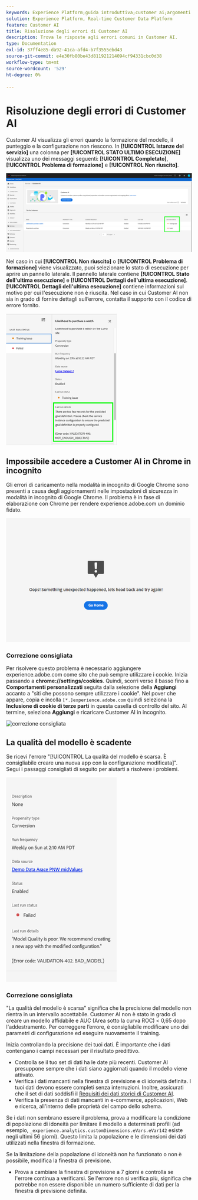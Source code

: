 ```yaml
---
keywords: Experience Platform;guida introduttiva;customer ai;argomenti comuni;input ai clienti;output ai clienti;risoluzione dei problemi ai clienti;errori ai clienti
solution: Experience Platform, Real-time Customer Data Platform
feature: Customer AI
title: Risoluzione degli errori di Customer AI
description: Trova le risposte agli errori comuni in Customer AI.
type: Documentation
exl-id: 37ff4e85-da92-41ca-afd4-b7f3555ebd43
source-git-commit: e4e30fb80be43d811921214094cf94331cbc0d38
workflow-type: tm+mt
source-wordcount: '529'
ht-degree: 0%

---
```


# Risoluzione degli errori di Customer AI

Customer AI visualizza gli errori quando la formazione del modello, il punteggio e la configurazione non riescono. In **[!UICONTROL Istanze del servizio]** una colonna per **[!UICONTROL STATO ULTIMO ESECUZIONE]** visualizza uno dei messaggi seguenti: **[!UICONTROL Completato]**, **[!UICONTROL Problema di formazione]** e **[!UICONTROL Non riuscito]**.

![stato dell&#39;ultima esecuzione](./images/errors/last-run-status.png)

Nel caso in cui **[!UICONTROL Non riuscito]** o **[!UICONTROL Problema di formazione]** viene visualizzato, puoi selezionare lo stato di esecuzione per aprire un pannello laterale. Il pannello laterale contiene **[!UICONTROL Stato dell&#39;ultima esecuzione]** e **[!UICONTROL Dettagli dell&#39;ultima esecuzione]**. **[!UICONTROL Dettagli dell&#39;ultima esecuzione]** contiene informazioni sul motivo per cui l&#39;esecuzione non è riuscita. Nel caso in cui Customer AI non sia in grado di fornire dettagli sull’errore, contatta il supporto con il codice di errore fornito.

<img src="./images/errors/last-run-details.png" width="300" /><br />

## Impossibile accedere a Customer AI in Chrome in incognito

Gli errori di caricamento nella modalità in incognito di Google Chrome sono presenti a causa degli aggiornamenti nelle impostazioni di sicurezza in modalità in incognito di Google Chrome. Il problema è in fase di elaborazione con Chrome per rendere experience.adobe.com un dominio fidato.

<img src="./images/errors/error.PNG" width="500" /><br />

### Correzione consigliata

Per risolvere questo problema è necessario aggiungere experience.adobe.com come sito che può sempre utilizzare i cookie. Inizia passando a **chrome://settings/cookies**. Quindi, scorri verso il basso fino a **Comportamenti personalizzati** seguita dalla selezione della **Aggiungi** accanto a &quot;siti che possono sempre utilizzare i cookie&quot;. Nel pover che appare, copia e incolla `[*.]experience.adobe.com` quindi seleziona la **Inclusione di cookie di terze parti** in questa casella di controllo del sito. Al termine, seleziona **Aggiungi** e ricaricare Customer AI in incognito.

![correzione consigliata](./images/errors/cookies2.gif)

## La qualità del modello è scadente

Se ricevi l&#39;errore &quot;[!UICONTROL La qualità del modello è scarsa. È consigliabile creare una nuova app con la configurazione modificata]&quot;. Segui i passaggi consigliati di seguito per aiutarti a risolvere i problemi.

<img src="./images/errors/model-quality.png" width="300" /><br />

### Correzione consigliata

&quot;La qualità del modello è scarsa&quot; significa che la precisione del modello non rientra in un intervallo accettabile. Customer AI non è stato in grado di creare un modello affidabile e AUC (Area sotto la curva ROC) &lt; 0,65 dopo l&#39;addestramento. Per correggere l’errore, è consigliabile modificare uno dei parametri di configurazione ed eseguire nuovamente il training.

Inizia controllando la precisione dei tuoi dati. È importante che i dati contengano i campi necessari per il risultato predittivo.

- Controlla se il tuo set di dati ha le date più recenti. Customer AI presuppone sempre che i dati siano aggiornati quando il modello viene attivato.
- Verifica i dati mancanti nella finestra di previsione e di idoneità definita. I tuoi dati devono essere completi senza interruzioni. Inoltre, assicurati che il set di dati soddisfi il [Requisiti dei dati storici di Customer AI](./input-output.md#data-requirements).
- Verifica la presenza di dati mancanti in e-commerce, applicazioni, Web e ricerca, all&#39;interno delle proprietà del campo dello schema.

Se i dati non sembrano essere il problema, prova a modificare la condizione di popolazione di idoneità per limitare il modello a determinati profili (ad esempio, `_experience.analytics.customDimensions.eVars.eVar142` esiste negli ultimi 56 giorni). Questo limita la popolazione e le dimensioni dei dati utilizzati nella finestra di formazione.

Se la limitazione della popolazione di idoneità non ha funzionato o non è possibile, modifica la finestra di previsione.

- Prova a cambiare la finestra di previsione a 7 giorni e controlla se l&#39;errore continua a verificarsi. Se l&#39;errore non si verifica più, significa che potrebbe non essere disponibile un numero sufficiente di dati per la finestra di previsione definita.
